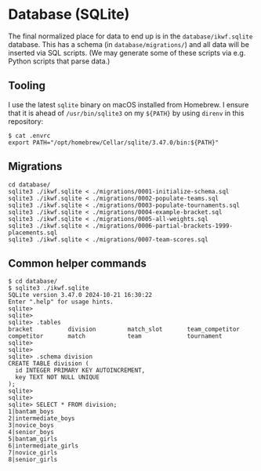 # Database (SQLite)

The final normalized place for data to end up is in the `database/ikwf.sqlite`
database. This has a schema (in `database/migrations/`) and all data will
be inserted via SQL scripts. (We may generate some of these scripts via
e.g. Python scripts that parse data.)

## Tooling

I use the latest `sqlite` binary on macOS installed from Homebrew. I ensure
that it is ahead of `/usr/bin/sqlite3` on my `${PATH}` by using `direnv` in
this repository:

```
$ cat .envrc
export PATH="/opt/homebrew/Cellar/sqlite/3.47.0/bin:${PATH}"
```

## Migrations

```
cd database/
sqlite3 ./ikwf.sqlite < ./migrations/0001-initialize-schema.sql
sqlite3 ./ikwf.sqlite < ./migrations/0002-populate-teams.sql
sqlite3 ./ikwf.sqlite < ./migrations/0003-populate-tournaments.sql
sqlite3 ./ikwf.sqlite < ./migrations/0004-example-bracket.sql
sqlite3 ./ikwf.sqlite < ./migrations/0005-all-weights.sql
sqlite3 ./ikwf.sqlite < ./migrations/0006-partial-brackets-1999-placements.sql
sqlite3 ./ikwf.sqlite < ./migrations/0007-team-scores.sql
```

## Common helper commands

```
$ cd database/
$ sqlite3 ./ikwf.sqlite
SQLite version 3.47.0 2024-10-21 16:30:22
Enter ".help" for usage hints.
sqlite>
sqlite>
sqlite> .tables
bracket          division         match_slot       team_competitor
competitor       match            team             tournament
sqlite>
sqlite>
sqlite> .schema division
CREATE TABLE division (
  id INTEGER PRIMARY KEY AUTOINCREMENT,
  key TEXT NOT NULL UNIQUE
);
sqlite>
sqlite>
sqlite> SELECT * FROM division;
1|bantam_boys
2|intermediate_boys
3|novice_boys
4|senior_boys
5|bantam_girls
6|intermediate_girls
7|novice_girls
8|senior_girls
```
